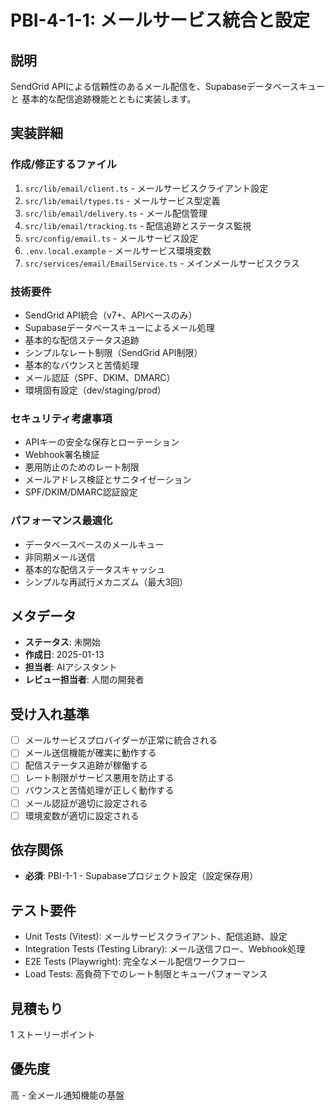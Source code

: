 # PBI-4-1-1: メールサービス統合と設定

## 説明

SendGrid APIによる信頼性のあるメール配信を、Supabaseデータベースキューと
基本的な配信追跡機能とともに実装します。

## 実装詳細

### 作成/修正するファイル

1. `src/lib/email/client.ts` - メールサービスクライアント設定
2. `src/lib/email/types.ts` - メールサービス型定義
3. `src/lib/email/delivery.ts` - メール配信管理
4. `src/lib/email/tracking.ts` - 配信追跡とステータス監視
5. `src/config/email.ts` - メールサービス設定
6. `.env.local.example` - メールサービス環境変数
7. `src/services/email/EmailService.ts` - メインメールサービスクラス

### 技術要件

- SendGrid API統合（v7+、APIベースのみ）
- Supabaseデータベースキューによるメール処理
- 基本的な配信ステータス追跡
- シンプルなレート制限（SendGrid API制限）
- 基本的なバウンスと苦情処理
- メール認証（SPF、DKIM、DMARC）
- 環境固有設定（dev/staging/prod）

### セキュリティ考慮事項

- APIキーの安全な保存とローテーション
- Webhook署名検証
- 悪用防止のためのレート制限
- メールアドレス検証とサニタイゼーション
- SPF/DKIM/DMARC認証設定

### パフォーマンス最適化

- データベースベースのメールキュー
- 非同期メール送信
- 基本的な配信ステータスキャッシュ
- シンプルな再試行メカニズム（最大3回）

## メタデータ

- **ステータス**: 未開始
- **作成日**: 2025-01-13
- **担当者**: AIアシスタント
- **レビュー担当者**: 人間の開発者

## 受け入れ基準

- [ ] メールサービスプロバイダーが正常に統合される
- [ ] メール送信機能が確実に動作する
- [ ] 配信ステータス追跡が稼働する
- [ ] レート制限がサービス悪用を防止する
- [ ] バウンスと苦情処理が正しく動作する
- [ ] メール認証が適切に設定される
- [ ] 環境変数が適切に設定される

## 依存関係

- **必須**: PBI-1-1 - Supabaseプロジェクト設定（設定保存用）

## テスト要件

- Unit Tests (Vitest): メールサービスクライアント、配信追跡、設定
- Integration Tests (Testing Library): メール送信フロー、Webhook処理
- E2E Tests (Playwright): 完全なメール配信ワークフロー
- Load Tests: 高負荷下でのレート制限とキューパフォーマンス

## 見積もり

1 ストーリーポイント

## 優先度

高 - 全メール通知機能の基盤
